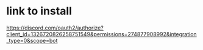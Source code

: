 # link to install

https://discord.com/oauth2/authorize?client_id=1326720826258751549&permissions=274877908992&integration_type=0&scope=bot